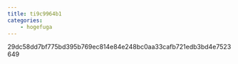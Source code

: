```yaml
---
title: ti9c9964b1
categories:
    - hogefuga
---
```

29dc58dd7bf775bd395b769ec814e84e248bc0aa33cafb721edb3bd4e7523649